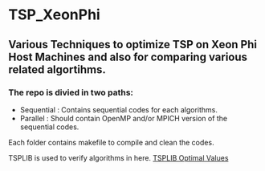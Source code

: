 # TSP_XeonPhi
## Various Techniques to optimize TSP on Xeon Phi Host Machines and also for comparing various related algortihms.

### The repo is divied in two paths:
- Sequential : Contains sequential codes for each algorithms.
- Parallel   : Should contain OpenMP and/or MPICH version of the sequential codes.

Each folder contains makefile to compile and clean the codes. 

TSPLIB is used to verify algorithms in here. <a href="https://www.iwr.uni-heidelberg.de/groups/comopt/software/TSPLIB95/STSP.html">TSPLIB Optimal Values</a>
